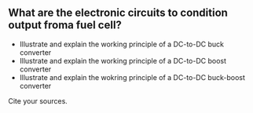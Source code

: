 ## What are the electronic circuits to condition output froma fuel cell?  
   - Illustrate and explain the working principle of a DC-to-DC buck converter
   - Illustrate and explain the working principle of a DC-to-DC boost converter
   - Illustrate and explain the wokring principle of a DC-to-DC buck-boost converter

Cite your sources.
